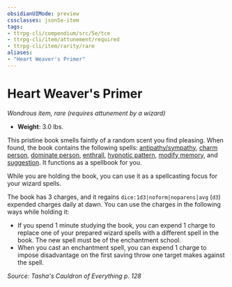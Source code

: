 ```yaml
---
obsidianUIMode: preview
cssclasses: json5e-item
tags:
- ttrpg-cli/compendium/src/5e/tce
- ttrpg-cli/item/attunement/required
- ttrpg-cli/item/rarity/rare
aliases: 
- "Heart Weaver's Primer"
---
```

# Heart Weaver's Primer
*Wondrous item, rare (requires attunement by a wizard)*  


- **Weight**: 3.0 lbs.

This pristine book smells faintly of a random scent you find pleasing. When found, the book contains the following spells: [antipathy/sympathy](/3-Mechanics/CLI/spells/antipathy-sympathy-xphb.md), [charm person](/3-Mechanics/CLI/spells/charm-person-xphb.md), [dominate person](/3-Mechanics/CLI/spells/dominate-person-xphb.md), [enthrall](/3-Mechanics/CLI/spells/enthrall-xphb.md), [hypnotic pattern](/3-Mechanics/CLI/spells/hypnotic-pattern-xphb.md), [modify memory](/3-Mechanics/CLI/spells/modify-memory-xphb.md), and [suggestion](/3-Mechanics/CLI/spells/suggestion-xphb.md). It functions as a spellbook for you.

While you are holding the book, you can use it as a spellcasting focus for your wizard spells.

The book has 3 charges, and it regains `dice:1d3|noform|noparens|avg` (`d3`) expended charges daily at dawn. You can use the charges in the following ways while holding it:

- If you spend 1 minute studying the book, you can expend 1 charge to replace one of your prepared wizard spells with a different spell in the book. The new spell must be of the enchantment school.  
- When you cast an enchantment spell, you can expend 1 charge to impose disadvantage on the first saving throw one target makes against the spell.  

*Source: Tasha's Cauldron of Everything p. 128*